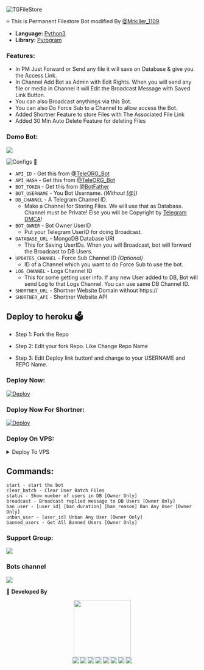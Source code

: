 ![TGFileStore](https://graph.org/file/5dab1ebfd8b0dcb3bf5ac.jpg)

⍟ This is Permanent Filestore Bot modified By [@Mrkiller_1109](https://telegram.me/Mrkiller_1109).

* **Language:** [Python3](https://www.python.org)
* **Library:** [Pyrogram](https://docs.pyrogram.org)

### Features:
- In PM Just Forward or Send any file it will save on Database & give you the Access Link.
- In Channel Add Bot as Admin with Edit Rights. When you will send any file or media in Channel it will Edit the Broadcast Message with Saved Link Button.
- You can also Broadcast anythings via this Bot.
- You can also Do Force Sub to a Channel to allow access the Bot.
- Added Shortner Feature to store Files with The Associated File Link
- Added 30 Min Auto Delete Feature for deleting Files

### Demo Bot:
<a href="https://t.me/Mrkiller_filestore_bot"><img src="https://img.shields.io/badge/Demo-Telegram%20Bot-blue.svg?logo=telegram"></a>

![Configs](https://telegra.ph/file/033408792afc4d4f1f8f6.png) 🤖

- `API_ID` - Get this from [@TeleORG_Bot](https://t.me/TeleORG_Bot)
- `API_HASH` - Get this from [@TeleORG_Bot](https://t.me/TeleORG_Bot)
- `BOT_TOKEN` - Get this from [@BotFather](https://t.me/BotFather)
- `BOT_USERNAME` - You Bot Username. *(Without [@])*
- `DB_CHANNEL` - A Telegram Channel ID.
	- Make a Channel for Storing Files. We will use that as Database. Channel must be Private! Else you will be Copyright by [Telegram DMCA](https://t.me/dmcatelegram)!
- `BOT_OWNER` - Bot Owner UserID
	- Put your Telegram UserID for doing Broadcast.
- `DATABASE_URL` - MongoDB Database URI
	- This for Saving UserIDs. When you will Broadcast, bot will forward the Broadcast to DB Users.
- `UPDATES_CHANNEL` - Force Sub Channel ID *(Optional)*
	- ID of a Channel which you want to do Force Sub to use the bot. 
- `LOG_CHANNEL` - Logs Channel ID
	- This for some getting user info. If any new User added to DB, Bot will send Log to that Logs Channel. You can use same DB Channel ID.
 - `SHORTNER_URL` - Shortner Website Domain without https://
 - `SHORTNER_API` - Shortner Website API
   
## Deploy to heroku 🗳

- Step 1: Fork the Repo

- Step 2: Edit your fork Repo. Like Change Repo Name

- Step 3: Edit Deploy link button! and change to your USERNAME and REPO Name.

### Deploy Now:
[![Deploy](https://www.herokucdn.com/deploy/button.svg)](https://heroku.com/deploy?template=https://github.com/harshil8981/HPSuperFile_StoreBot)

### Deploy Now For Shortner:
[![Deploy](https://www.herokucdn.com/deploy/button.svg)](https://heroku.com/deploy?template=https://github.com/harshil8981/HPSuperFile_StoreBot/tree/shortner)

### Deploy On VPS:
<details><summary>Deploy To VPS</summary>
<p>
<pre>
git clone https://github.com/harshil8981/HPSuperFile_StoreBot
# Install Packages
pip3 install -r requirements.txt
Edit configs.py with variables as given below then run bot
python3 bot.py
</pre>
</p>
</details>

## Commands:
```
start - start the bot
clear_batch - Clear User Batch Files
status - Show number of users in DB [Owner Only]
broadcast - Broadcast replied message to DB Users [Owner Only]
ban_user - [user_id] [ban_duration] [ban_reason] Ban Any User [Owner Only]
unban_user - [user_id] Unban Any User [Owner Only]
banned_users - Get All Banned Users [Owner Only]
```

### Support Group:
<a href="https://t.me/HP_Bot_discuss_group"><img src="https://img.shields.io/badge/Telegram-Join%20Telegram%20Group-red.svg?logo=telegram"></a>

### Bots channel
<a href="https://t.me/Hpbot_update"><img src="https://img.shields.io/badge/Telegram-Join%20Telegram%20Channel-blue.svg?logo=telegram"></a>


👲 <b>Developed By</b>

<p align="middle">
<img src="https://github.com/harshil8981/HPSuperFile_StoreBot/assets/77227205/7870f993-ba28-463a-80ba-7293302480d9" width="150" height="150"><br>
<img src="https://badgen.net/badge/Name/harshil8981/FF33FF?icon=awesome&labelColor=0080FF"></a>
<img src="https://badgen.net/badge/Skills/python/Red?icon=terminal&labelColor=blue"></a>
<a href="https://t.me/Hpbot_update"><img src="https://img.shields.io/badge/Telegram-Bot-blue.svg?logo=telegram"></a>
<a href="https://github.com/harshil8981"><img src="https://badgen.net/badge/Follow%20on%20/GitHub/80FF00?icon=github&labelColor=Green"></a>
<a href="https://youtube.com/@TechnicalHPgamer"><img src="https://img.shields.io/badge/YouTube-Channel-FF3333.svg?logo=youtube&logoColor=FF3333"></a>
<a href="https://twitter.com/Hpquote1109"><img src="https://img.shields.io/badge/Twitter-Follow%20on%20Twitter-informational.svg?logo=twitter"></a>
<a href="https://www.facebook.com/profile.php?id=100093075699010&mibextid=ZbWKwL"><img src="https://img.shields.io/badge/Facebook-Follow%20on%20Facebook-blue.svg?logo=facebook"></a>
<a href="https://www.instagram.com/Mrking_motivational"><img src="https://img.shields.io/badge/Instagram-Follow%20on%20Instagram-important.svg?logo=instagram"></a>
